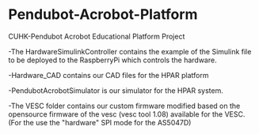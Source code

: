 # Pendubot-Acrobot-Platform
CUHK-Pendubot Acrobot Educational Platform Project

-The HardwareSimulinkController contains the example of the Simulink file to be deployed to the RaspberryPi which controls the hardware.

-Hardware_CAD contains our CAD files for the HPAR platform

-PendubotAcrobotSimulator is our simulator for the HPAR system.

-The VESC folder contains our custom firmware modified based on the opensource firmware of the vesc (vesc tool 1.08) available for the VESC.(For the use the "hardware" SPI mode for the AS5047D)
